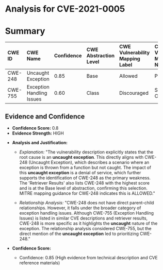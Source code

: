 # Analysis for CVE-2021-0005

# Summary
| CWE ID  | CWE Name              | Confidence | CWE Abstraction Level | CWE Vulnerability Mapping Label | CWE-Vulnerability Mapping Notes |
| :-------- | :-------------------- | :--------- | :-------------------- | :------------------------------ | :------------------------------ |
| CWE-248 | Uncaught Exception | 0.85      | Base                 | Allowed                        | Primary CWE                    |
| CWE-755 | Exception Handling Issues | 0.60      | Class                  | Discouraged                     | Secondary Candidate             |

## Evidence and Confidence

*   **Confidence Score:** 0.8
*   **Evidence Strength:** HIGH

- **Analysis and Justification:**  
  - *Explanation:* "The vulnerability description explicitly states that the root cause is an **uncaught exception**. This directly aligns with CWE-248 (Uncaught Exception), which describes a scenario where an exception is thrown from a function but not caught. The impact of this **uncaught exception** is a denial of service, which further supports the identification of CWE-248 as the primary weakness. The 'Retriever Results' also lists CWE-248 with the highest score and is at the Base level of abstraction, confirming this selection. MITRE mapping guidance for CWE-248 indicates this is ALLOWED."
  
  - *Relationship Analysis:* "CWE-248 does not have direct parent-child relationships. However, it falls under the broader category of exception handling issues. Although CWE-755 (Exception Handling Issues) is listed in similar CVE descriptions and retriever results, CWE-248 is more specific as it highlights the **uncaught** nature of the exception. The relationship analysis considered CWE-755, but the direct mention of the **uncaught exception** led to prioritizing CWE-248."

- **Confidence Score:**  
  - Confidence: 0.85 (High evidence from technical description and CVE reference materials)